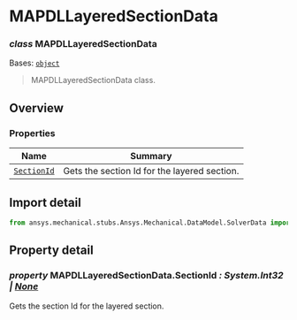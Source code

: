 <a id="mapdllayeredsectiondata"></a>

# MAPDLLayeredSectionData

<a id="MAPDLLayeredSectionData"></a>

### *class* MAPDLLayeredSectionData

Bases: [`object`](https://docs.python.org/3/library/functions.html#object)

> MAPDLLayeredSectionData class.

> <!-- !! processed by numpydoc !! -->

<a id="overview"></a>

## Overview

### Properties

| Name | Summary |
|-----------------------------------------------------|------------------------------------------------|
| [`SectionId`](#MAPDLLayeredSectionData.SectionId)   | Gets the section Id for the layered section.   |

<a id="import-detail"></a>

## Import detail

```python
from ansys.mechanical.stubs.Ansys.Mechanical.DataModel.SolverData import MAPDLLayeredSectionData
```

<a id="property-detail"></a>

## Property detail

<a id="MAPDLLayeredSectionData.SectionId"></a>

### *property* MAPDLLayeredSectionData.SectionId *: System.Int32 | [None](https://docs.python.org/3/library/constants.html#None)*

Gets the section Id for the layered section.

<!-- !! processed by numpydoc !! -->
